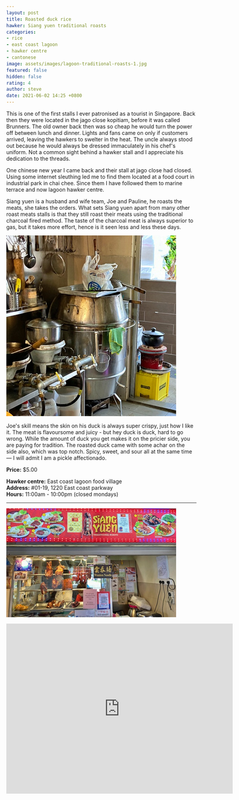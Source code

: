 ```yaml
---
layout: post
title: Roasted duck rice
hawker: Siang yuen traditional roasts
categories:
- rice
- east coast lagoon
- hawker centre
- cantonese
image: assets/images/lagoon-traditional-roasts-1.jpg
featured: false
hidden: false
rating: 4
author: steve
date: 2021-06-02 14:25 +0800
---
```

This is one of the first stalls I ever patronised as a tourist in Singapore. Back then they were located in the jago close kopitiam, before it was called Brunners. The old owner back then was so cheap he would turn the power off between lunch and dinner. Lights and fans came on only if customers arrived, leaving the hawkers to swelter in the heat. The uncle always stood out because he would always be dressed immaculately in his chef's uniform. Not a common sight behind a hawker stall and I appreciate his dedication to the threads.

One chinese new year I came back and their stall at jago close had closed. Using some internet sleuthing led me to find them located at a food court in industrial park in chai chee. Since them I have followed them to marine terrace and now lagoon hawker centre.

Siang yuen is a husband and wife team, Joe and Pauline, he roasts the meats, she takes the orders. What sets Siang yuen apart from many other roast meats stalls is that they still roast their meats using the traditional charcoal fired method. The taste of the charcoal meat is always superior to gas, but it takes more effort, hence is it seen less and less these days.

![Charcoal cooker](/assets/images/lagoon-traditional-roasts-3.jpg "Charcoal cooker")

Joe's skill means the skin on his duck is always super crispy, just how I like it. The meat is flavoursome and juicy - but hey duck is duck, hard to go wrong. While the amount of duck you get makes it on the pricier side, you are paying for tradition. The roasted duck came with some achar on the side also, which was top notch. Spicy, sweet, and sour all at the same time — I will admit I am a pickle affectionado.

**Price:** $5.00  

**Hawker centre:** East coast lagoon food village  
**Address:** #01-19, 1220 East coast parkway  
**Hours:** 11:00am - 10:00pm (closed mondays)

***  

![Siang yuen traditional roasts](/assets/images/lagoon-traditional-roasts-2.jpg "Siang yuen traditional roasts")

<iframe src="https://www.google.com/maps/embed?pb=!1m18!1m12!1m3!1d3988.78049912728!2d103.93275511475396!3d1.3068680990468287!2m3!1f0!2f0!3f0!3m2!1i1024!2i768!4f13.1!3m3!1m2!1s0x31da18764013f43b%3A0x6cfef20f595a57b0!2sEast%20Coast%20Lagoon%20Food%20Village!5e0!3m2!1sen!2ssg!4v1567135621194!5m2!1sen!2ssg" width="600" height="450" frameborder="0" style="border:0;" allowfullscreen=""></iframe>

